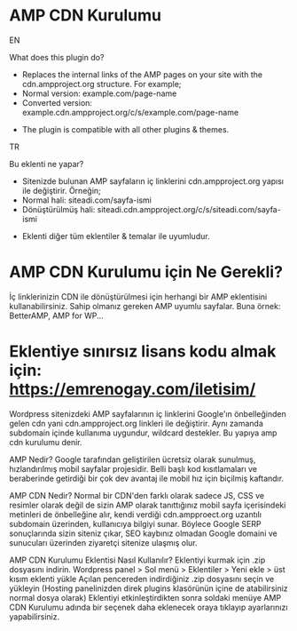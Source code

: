 # AMP CDN Kurulumu

EN

What does this plugin do?
- Replaces the internal links of the AMP pages on your site with the cdn.ampproject.org structure. For example;
- Normal version: example.com/page-name
- Converted version: example.cdn.ampproject.org/c/s/example.com/page-name

* The plugin is compatible with all other plugins & themes.

TR

Bu eklenti ne yapar?
- Sitenizde bulunan AMP sayfaların iç linklerini cdn.ampproject.org yapısı ile değiştirir. Örneğin;
- Normal hali: siteadi.com/sayfa-ismi
- Dönüştürülmüş hali: siteadi.cdn.ampproject.org/c/s/siteadi.com/sayfa-ismi

* Eklenti diğer tüm eklentiler & temalar ile uyumludur. 

# AMP CDN Kurulumu için Ne Gerekli?
İç linklerinizin CDN ile dönüştürülmesi için herhangi bir AMP eklentisini kullanabilirsiniz. Sahip olmanız gereken AMP uyumlu sayfalar. Buna örnek: BetterAMP, AMP for WP...

# Eklentiye sınırsız lisans kodu almak için: https://emrenogay.com/iletisim/

Wordpress sitenizdeki AMP sayfalarının iç linklerini Google'ın önbelleğinden gelen cdn yani cdn.ampproject.org linkleri ile değiştirir. Aynı zamanda subdomain içinde kullanıma uygundur, wildcard destekler.
Bu yapıya amp cdn kurulumu denir.

AMP Nedir?
Google tarafından geliştirilen ücretsiz olarak sunulmuş, hızlandırılmış mobil sayfalar projesidir. Belli başlı kod kısıtlamaları ve beraberinde getirdiği bir çok dev avantaj ile mobil hız için biçilmiş kaftandır.

AMP CDN Nedir?
Normal bir CDN'den farklı olarak sadece JS, CSS ve resimler olarak değil de sizin AMP olarak tanıttığınız mobil sayfa içerisindeki metinleri de önbelleğine alır, kendi verdiği cdn.ampproect.org uzantılı subdomain üzerinden, kullanıcıya bilgiyi sunar. Böylece Google SERP sonuçlarında sizin siteniz çıkar, SEO kaybınız olmadan Google domaini ve sunucuları üzerinden ziyaretçi sitenize ulaşmış olur.

AMP CDN Kurulumu Eklentisi Nasıl Kullanılır?
  Eklentiyi kurmak için .zip dosyasını indirin.
  Wordpress panel > Sol menü > Eklentiler > Yeni ekle > üst kısım eklenti yükle
  Açılan pencereden indirdiğiniz .zip dosyasını seçin ve yükleyin (Hosting panelinizden direk plugins klasörünün içine de atabilirsiniz normal dosya olarak)
  Eklentiyi etkinleştirdikten sonra soldaki menüye AMP CDN Kurulumu adında bir seçenek daha eklenecek oraya tıklayıp ayarlarınızı yapabilirsiniz.
  

